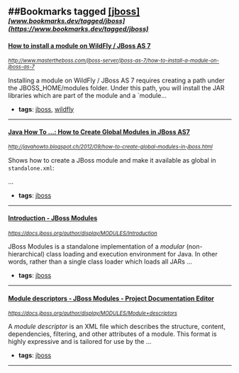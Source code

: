 ##Bookmarks tagged [[jboss]](https://www.bookmarks.dev?q=[jboss])
_<sup><sup>[www.bookmarks.dev/tagged/jboss](https://www.bookmarks.dev/tagged/jboss)</sup></sup>_
---
#### [How to install a module on WildFly / JBoss AS 7](http://www.mastertheboss.com/jboss-server/jboss-as-7/how-to-install-a-module-on-jboss-as-7)
_<sup>http://www.mastertheboss.com/jboss-server/jboss-as-7/how-to-install-a-module-on-jboss-as-7</sup>_

Installing a module on WildFly / JBoss AS 7 requires creating a path under the JBOSS_HOME/modules folder. Under this path, you will install the JAR libraries which are part of the module and a `module...
* **tags**: [jboss](../tagged/jboss.md), [wildfly](../tagged/wildfly.md)
---
#### [Java How To ...: How to Create Global Modules in JBoss AS7](http://javahowto.blogspot.ch/2012/09/how-to-create-global-modules-in-jboss.html)
_<sup>http://javahowto.blogspot.ch/2012/09/how-to-create-global-modules-in-jboss.html</sup>_

Shows how to create a JBoss module and make it available as global in `standalone.xml`:

...
* **tags**: [jboss](../tagged/jboss.md)
---
#### [Introduction - JBoss Modules](https://docs.jboss.org/author/display/MODULES/Introduction)
_<sup>https://docs.jboss.org/author/display/MODULES/Introduction</sup>_

JBoss Modules is a standalone implementation of a _modular_ (non-hierarchical) class loading and execution environment for Java. In other words, rather than a single class loader which loads all JARs ...
* **tags**: [jboss](../tagged/jboss.md)
---
#### [Module descriptors - JBoss Modules - Project Documentation Editor](https://docs.jboss.org/author/display/MODULES/Module+descriptors)
_<sup>https://docs.jboss.org/author/display/MODULES/Module+descriptors</sup>_

A _module descriptor_ is an XML file which describes the structure, content, dependencies, filtering, and other attributes of a module. This format is highly expressive and is tailored for use by the ...
* **tags**: [jboss](../tagged/jboss.md)
---
